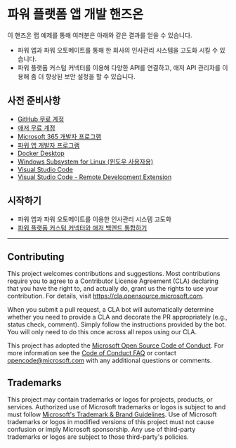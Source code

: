 # 파워 플랫폼 앱 개발 핸즈온

이 핸즈온 랩 예제를 통해 여러분은 아래와 같은 결과를 얻을 수 있습니다.

- 파워 앱과 파워 오토메이트를 통해 한 회사의 인사관리 시스템을 고도화 시킬 수 있습니다.
- 파워 플랫폼 커스텀 커넥터를 이용해 다양한 API를 연결하고, 애저 API 관리자를 이용해 좀 더 향상된 보안 설정을 할 수 있습니다.


## 사전 준비사항

- [GitHub 무료 계정][gh signup]
- [애저 무료 계정][az free]
- [Microsoft 365 개발자 프로그램][m365 dev]
- [파워 앱 개발자 프로그램][pp dev]
- [Docker Desktop][docker desktop]
- [Windows Subsystem for Linux (윈도우 사용자용)][wsl]
- [Visual Studio Code][vs code]
- [Visual Studio Code - Remote Development Extension][vs code extensions remote]


## 시작하기

- 파워 앱과 파워 오토메이트를 이용한 인사관리 시스템 고도화
- [파워 플랫폼 커스텀 커넥터와 애저 백엔드 통합하기](./custom-connectors-in-a-day)


---

## Contributing

This project welcomes contributions and suggestions.  Most contributions require you to agree to a
Contributor License Agreement (CLA) declaring that you have the right to, and actually do, grant us
the rights to use your contribution. For details, visit https://cla.opensource.microsoft.com.

When you submit a pull request, a CLA bot will automatically determine whether you need to provide
a CLA and decorate the PR appropriately (e.g., status check, comment). Simply follow the instructions
provided by the bot. You will only need to do this once across all repos using our CLA.

This project has adopted the [Microsoft Open Source Code of Conduct](https://opensource.microsoft.com/codeofconduct/).
For more information see the [Code of Conduct FAQ](https://opensource.microsoft.com/codeofconduct/faq/) or
contact [opencode@microsoft.com](mailto:opencode@microsoft.com) with any additional questions or comments.

## Trademarks

This project may contain trademarks or logos for projects, products, or services. Authorized use of Microsoft 
trademarks or logos is subject to and must follow 
[Microsoft's Trademark & Brand Guidelines](https://www.microsoft.com/en-us/legal/intellectualproperty/trademarks/usage/general).
Use of Microsoft trademarks or logos in modified versions of this project must not cause confusion or imply Microsoft sponsorship.
Any use of third-party trademarks or logos are subject to those third-party's policies.

[gh signup]: https://github.com/signup
[az free]: https://azure.microsoft.com/ko-kr/free/?WT.mc_id=dotnet-87051-juyoo
[m365 dev]: https://aka.ms/gppbkr/m365dev
[pp dev]: https://aka.ms/gppbkr/ppdev
[docker desktop]: https://www.docker.com/products/docker-desktop/
[wsl]: https://aka.ms/gppbkr/wsl
[vs code]: https://code.visualstudio.com/?WT.mc_id=dotnet-87051-juyoo
[vs code extensions remote]: https://marketplace.visualstudio.com/items?itemName=ms-vscode-remote.vscode-remote-extensionpack&WT.mc_id=dotnet-87051-juyoo
